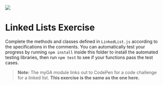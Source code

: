 ![](https://ga-dash.s3.amazonaws.com/production/assets/logo-9f88ae6c9c3871690e33280fcf557f33.png)

# Linked Lists Exercise

Complete the methods and classes defined in `LinkedList.js` according to the specifications in the comments. You can automatically test your progress by running `npm install` inside this folder to install the automated testing libraries, then run `npm test` to see if your functions pass the test cases.

> **Note:** The myGA module links out to CodePen for a code challenge for a linked list. **This exercise is the same as the one here.**

